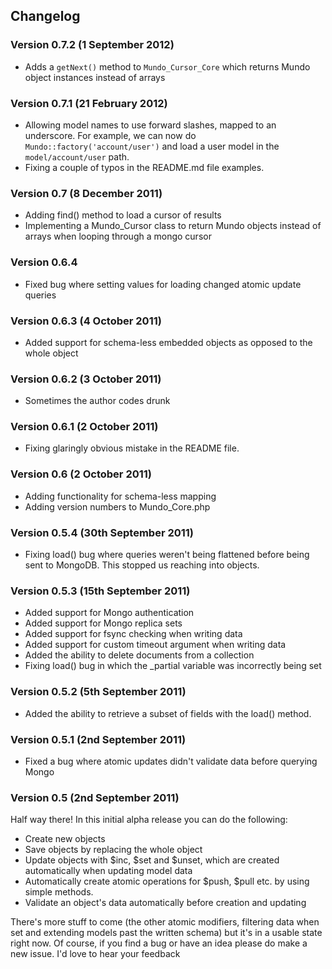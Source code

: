 Changelog
---------

### Version 0.7.2 (1 September 2012)
* Adds a `getNext()` method to `Mundo_Cursor_Core` which returns Mundo object instances instead of arrays

### Version 0.7.1 (21 February 2012)

* Allowing model names to use forward slashes, mapped to an underscore. For example, we can now do `Mundo::factory('account/user')` and load a user model in the `model/account/user` path.
* Fixing a couple of typos in the README.md file examples.

### Version 0.7 (8 December 2011)

* Adding find() method to load a cursor of results
* Implementing a Mundo_Cursor class to return Mundo objects instead of arrays when looping through a mongo cursor

### Version 0.6.4

* Fixed bug where setting values for loading changed atomic update queries

### Version 0.6.3 (4 October 2011)

* Added support for schema-less embedded objects as opposed to the whole object

### Version 0.6.2 (3 October 2011)

* Sometimes the author codes drunk

### Version 0.6.1 (2 October 2011)

* Fixing glaringly obvious mistake in the README file.

### Version 0.6 (2 October 2011)

* Adding functionality for schema-less mapping
* Adding version numbers to Mundo_Core.php

### Version 0.5.4 (30th September 2011)

* Fixing load() bug where queries weren't being flattened before being sent to MongoDB. This stopped us reaching into objects.

### Version 0.5.3 (15th September 2011)

* Added support for Mongo authentication
* Added support for Mongo replica sets
* Added support for fsync checking when writing data
* Added support for custom timeout argument when writing data
* Added the ability to delete documents from a collection
* Fixing load() bug in which the _partial variable was incorrectly being set

### Version 0.5.2 (5th September 2011)

* Added the ability to retrieve a subset of fields with the load() method.

### Version 0.5.1 (2nd September 2011)

* Fixed a bug where atomic updates didn't validate data before querying Mongo

### Version 0.5 (2nd September 2011)

Half way there! In this initial alpha release you can do the following:

* Create new objects
* Save objects by replacing the whole object
* Update objects with $inc, $set and $unset, which are created automatically when updating model data
* Automatically create atomic operations for $push, $pull etc. by using simple methods.
* Validate an object's data automatically before creation and updating

There's more stuff to come (the other atomic modifiers, filtering data when set and extending models past the written schema) but it's in a usable state right now. Of course, if you find a bug or have an idea please do make a new issue. I'd love to hear your feedback
